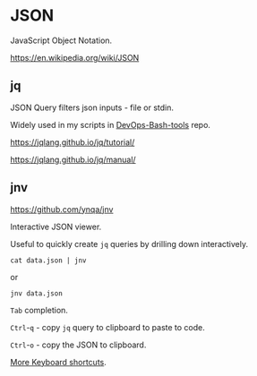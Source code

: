 # JSON

JavaScript Object Notation.

<https://en.wikipedia.org/wiki/JSON>

## jq

JSON Query filters json inputs - file or stdin.

Widely used in my scripts in [DevOps-Bash-tools](devops-bash-tools.md) repo.

<https://jqlang.github.io/jq/tutorial/>

<https://jqlang.github.io/jq/manual/>

## jnv

<https://github.com/ynqa/jnv>

Interactive JSON viewer.

Useful to quickly create `jq` queries by drilling down interactively.

```shell
cat data.json | jnv
```

or

```shell
jnv data.json
```

`Tab` completion.

`Ctrl`-`q` - copy `jq` query to clipboard to paste to code.

`Ctrl`-`o` - copy the JSON to clipboard.

[More Keyboard shortcuts](https://github.com/ynqa/jnv?tab=readme-ov-file#keymap).
